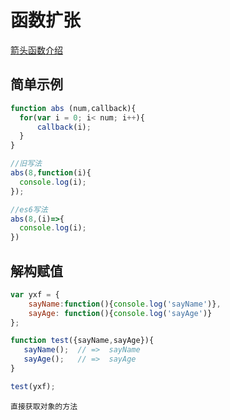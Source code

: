 # 函数扩张
[箭头函数介绍](http://www.jianshu.com/p/4b101a763e85)

## 简单示例
```javascript
function abs (num,callback){
  for(var i = 0; i< num; i++){
      callback(i);
  }
}

//旧写法
abs(8,function(i){
  console.log(i);
});

//es6写法
abs(8,(i)=>{
  console.log(i);
})
```

## 解构赋值
```javascript
var yxf = {
    sayName:function(){console.log('sayName')},
    sayAge: function(){console.log('sayAge')}
};

function test({sayName,sayAge}){
   sayName();  // =>  sayName
   sayAge();   // =>  sayAge
}

test(yxf);
```
`直接获取对象的方法`
